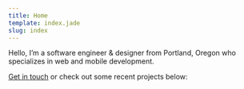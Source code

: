 ```yaml
---
title: Home
template: index.jade
slug: index
---
```


Hello, I’m a software engineer & designer from Portland, Oregon who specializes in web and mobile development.

[Get in touch](/contact) or check out some recent projects below: